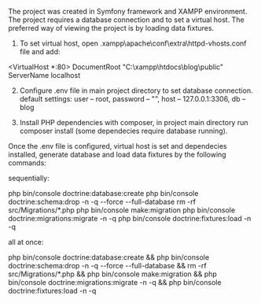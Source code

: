 The project was created in Symfony framework and XAMPP environment.
The project requires a database connection and to set a virtual host.
The preferred way of viewing the project is by loading data fixtures.

1. To set virtual host, open .xampp\apache\conf\extra\httpd-vhosts.conf file and add:

<VirtualHost \*:80>
DocumentRoot "C:\xampp\htdocs\blog\public"
ServerName localhost
</VirtualHost>

2. Configure .env file in main project directory to set database connection.
   default settings: user – root, password – "", host – 127.0.0.1:3306, db – blog

3. Install PHP dependencies with composer, in project main directory run composer install (some dependecies require database running).

Once the .env file is configured, virtual host is set and dependecies installed, generate database and load data fixtures by the following commands:

sequentially:

php bin/console doctrine:database:create
php bin/console doctrine:schema:drop -n -q --force --full-database
rm -rf src/Migrations/*.php
php bin/console make:migration
php bin/console doctrine:migrations:migrate -n -q
php bin/console doctrine:fixtures:load -n -q


all at once:

php bin/console doctrine:database:create &&
php bin/console doctrine:schema:drop -n -q --force --full-database && 
rm -rf src/Migrations/*.php &&
php bin/console make:migration &&
php bin/console doctrine:migrations:migrate -n -q &&
php bin/console doctrine:fixtures:load -n -q